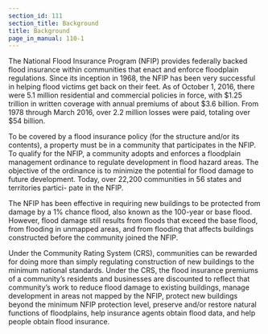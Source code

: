 ```yaml
---
section_id: 111
section_title: Background
title: Background
page_in_manual: 110-1
---
```


The National Flood Insurance Program (NFIP) provides federally backed flood insurance within communities that enact and enforce floodplain regulations. Since its inception in 1968, the NFIP has been very successful in helping flood victims get back on their feet. As of October 1, 2016, there were 5.1 million residential and commercial policies in force, with $1.25 trillion in written coverage with annual premiums of about $3.6 billion. From 1978 through March 2016, over 2.2 million losses were paid, totaling over $54 billion.

To be covered by a flood insurance policy (for the structure and/or its contents), a property must be in a community that participates in the NFIP. To qualify for the NFIP, a community adopts and enforces a floodplain management ordinance to regulate development in flood hazard areas. The objective of the ordinance is to minimize the potential for flood damage to future development. Today, over 22,200 communities in 56 states and territories partici- pate in the NFIP.

The NFIP has been effective in requiring new buildings to be protected from damage by a 1% chance flood, also known as the 100-year or base flood. However, flood damage still results from floods that exceed the base flood, from flooding in unmapped areas, and from flooding that affects buildings constructed before the community joined the NFIP.

Under the Community Rating System (CRS), communities can be rewarded for doing more than simply regulating construction of new buildings to the minimum national standards. Under the CRS, the flood insurance premiums of a community’s residents and businesses are discounted to reflect that community’s work to reduce flood damage to existing buildings, manage development in areas not mapped by the NFIP, protect new buildings beyond the minimum NFIP protection level, preserve and/or restore natural functions of floodplains, help insurance agents obtain flood data, and help people obtain flood insurance.

